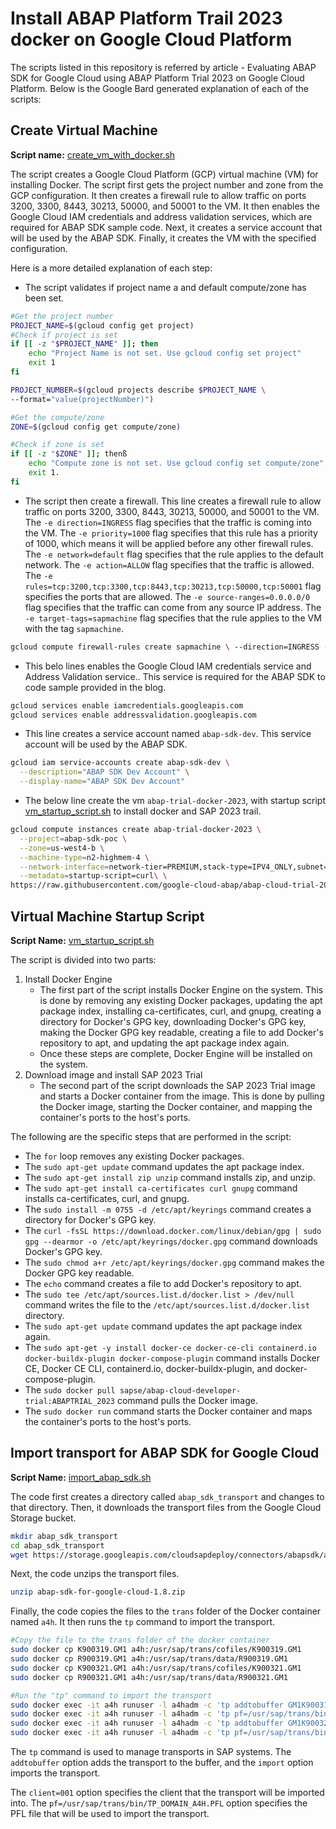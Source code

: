 # Install ABAP Platform Trail 2023 docker on Google Cloud Platform

The scripts listed in this repository is referred by article - Evaluating ABAP SDK for Google Cloud using ABAP Platform Trial 2023 on Google Cloud Platform. 
Below is the Google Bard generated explanation of each of the scripts:  

## Create Virtual Machine
**Script name:** [create_vm_with_docker.sh](https://github.com/dev4vk/abap-cloud-trial-2023-gcp/blob/main/create_vm_with_docker.sh)

The script creates a Google Cloud Platform (GCP) virtual machine (VM) for installing Docker. The script first gets the project number and zone from the GCP configuration. It then creates a firewall rule to allow traffic on ports 3200, 3300, 8443, 30213, 50000, and 50001 to the VM. It then enables the Google Cloud IAM credentials and address validation services, which are required for ABAP SDK sample code. Next, it creates a service account that will be used by the ABAP SDK. Finally, it creates the VM with the specified configuration.

Here is a more detailed explanation of each step:

-  The script validates if project name a and default compute/zone has been set.
```bash
#Get the project number
PROJECT_NAME=$(gcloud config get project)
#Check if project is set
if [[ -z "$PROJECT_NAME" ]]; then
    echo "Project Name is not set. Use gcloud config set project"
    exit 1
fi

PROJECT_NUMBER=$(gcloud projects describe $PROJECT_NAME \
--format="value(projectNumber)")

#Get the compute/zone
ZONE=$(gcloud config get compute/zone)

#Check if zone is set
if [[ -z "$ZONE" ]]; thenß
    echo "Compute zone is not set. Use gcloud config set compute/zone"
    exit 1.
fi
```
-  The script then create a firewall. This line creates a firewall rule to allow traffic on ports 3200, 3300, 8443, 30213, 50000, and 50001 to the VM. The `-e direction=INGRESS` flag specifies that the traffic is coming into the VM. The `-e priority=1000` flag specifies that this rule has a priority of 1000, which means it will be applied before any other firewall rules. The `-e network=default` flag specifies that the rule applies to the default network. The `-e action=ALLOW` flag specifies that the traffic is allowed. The `-e rules=tcp:3200,tcp:3300,tcp:8443,tcp:30213,tcp:50000,tcp:50001` flag specifies the ports that are allowed. The `-e source-ranges=0.0.0.0/0` flag specifies that the traffic can come from any source IP address. The `-e target-tags=sapmachine` flag specifies that the rule applies to the VM with the tag `sapmachine`.
```bash
gcloud compute firewall-rules create sapmachine \ --direction=INGRESS --priority=1000 --network=default --action=ALLOW \ --rules=tcp:3200,tcp:3300,tcp:8443,tcp:30213,tcp:50000,tcp:50001 \ --source-ranges=0.0.0.0/0 --target-tags=sapmachine
```
-  This belo lines enables the Google Cloud IAM credentials service and Address Validation service.. This service is required for the ABAP SDK to code sample provided in the blog.
```bash
gcloud services enable iamcredentials.googleapis.com
gcloud services enable addressvalidation.googleapis.com
```
-  This line creates a service account named `abap-sdk-dev`. This service account will be used by the ABAP SDK.
```bash
gcloud iam service-accounts create abap-sdk-dev \
  --description="ABAP SDK Dev Account" \
  --display-name="ABAP SDK Dev Account"
```
-  The below line create the vm `abap-trial-docker-2023`, with startup script [vm_startup_script.sh](https://github.com/dev4vk/abap-cloud-trial-2023-gcp/blob/main/vm_startup_script.sh) to install docker and SAP 2023 trail.
```bash
gcloud compute instances create abap-trial-docker-2023 \
  --project=abap-sdk-poc \
  --zone=us-west4-b \
  --machine-type=n2-highmem-4 \
  --network-interface=network-tier=PREMIUM,stack-type=IPV4_ONLY,subnet=default \
  --metadata=startup-script=curl\ \
https://raw.githubusercontent.com/google-cloud-abap/abap-cloud-trial-2023-gcp/main/vm_startup_script.sh\ -o\ /tmp/vm_startup_script.sh$'\n'chmod\ 755\ /tmp/vm_startup_script.sh$'\n'nohup\ /tmp/vm_startup_script.sh\ \>\ /tmp/output.txt\ \& \
```

## Virtual Machine Startup Script
**Script Name:** [vm_startup_script.sh](https://github.com/dev4vk/abap-cloud-trial-2023-gcp/blob/main/vm_startup_script.sh)

The script is divided into two parts:

1.  Install Docker Engine
    -   The first part of the script installs Docker Engine on the system. This is done by removing any existing Docker packages, updating the apt package index, installing ca-certificates, curl, and gnupg, creating a directory for Docker's GPG key, downloading Docker's GPG key, making the Docker GPG key readable, creating a file to add Docker's repository to apt, and updating the apt package index again.
    -   Once these steps are complete, Docker Engine will be installed on the system.
2.  Download image and install SAP 2023 Trial
    -   The second part of the script downloads the SAP 2023 Trial image and starts a Docker container from the image. This is done by pulling the Docker image, starting the Docker container, and mapping the container's ports to the host's ports.

The following are the specific steps that are performed in the script:

-   The `for` loop removes any existing Docker packages.
-   The `sudo apt-get update` command updates the apt package index.
-   The `sudo apt-get install zip unzip` command installs zip, and unzip.
-   The `sudo apt-get install ca-certificates curl gnupg` command installs ca-certificates, curl, and gnupg.
-   The `sudo install -m 0755 -d /etc/apt/keyrings` command creates a directory for Docker's GPG key.
-   The `curl -fsSL https://download.docker.com/linux/debian/gpg | sudo gpg --dearmor -o /etc/apt/keyrings/docker.gpg` command downloads Docker's GPG key.
-   The `sudo chmod a+r /etc/apt/keyrings/docker.gpg` command makes the Docker GPG key readable.
-   The `echo` command creates a file to add Docker's repository to apt.
-   The `sudo tee /etc/apt/sources.list.d/docker.list > /dev/null` command writes the file to the `/etc/apt/sources.list.d/docker.list` directory.
-   The `sudo apt-get update` command updates the apt package index again.
-   The `sudo apt-get -y install docker-ce docker-ce-cli containerd.io docker-buildx-plugin docker-compose-plugin` command installs Docker CE, Docker CE CLI, containerd.io, docker-buildx-plugin, and docker-compose-plugin.
-   The `sudo docker pull sapse/abap-cloud-developer-trial:ABAPTRIAL_2023` command pulls the Docker image.
-   The `sudo docker run` command starts the Docker container and maps the container's ports to the host's ports.

## Import transport for ABAP SDK for Google Cloud
**Script Name:**  [import_abap_sdk.sh](https://github.com/dev4vk/abap-cloud-trial-2023-gcp/blob/main/import_abap_sdk.sh)

The code first creates a directory called `abap_sdk_transport` and changes to that directory. Then, it downloads the transport files from the Google Cloud Storage bucket.

```bash
mkdir abap_sdk_transport 
cd abap_sdk_transport 
wget https://storage.googleapis.com/cloudsapdeploy/connectors/abapsdk/abap-sdk-for-google-cloud-1.8.zip
```
Next, the code unzips the transport files.

```bash
unzip abap-sdk-for-google-cloud-1.8.zip
```

Finally, the code copies the files to the `trans` folder of the Docker container named `a4h`. It then runs the `tp` command to import the transport.
```bash
#Copy the file to the trans folder of the docker container
sudo docker cp K900319.GM1 a4h:/usr/sap/trans/cofiles/K900319.GM1
sudo docker cp R900319.GM1 a4h:/usr/sap/trans/data/R900319.GM1
sudo docker cp K900321.GM1 a4h:/usr/sap/trans/cofiles/K900321.GM1
sudo docker cp R900321.GM1 a4h:/usr/sap/trans/data/R900321.GM1

#Run the "tp" command to import the transport
sudo docker exec -it a4h runuser -l a4hadm -c 'tp addtobuffer GM1K900319 A4H client=001 pf=/usr/sap/trans/bin/TP_DOMAIN_A4H.PFL'
sudo docker exec -it a4h runuser -l a4hadm -c 'tp pf=/usr/sap/trans/bin/TP_DOMAIN_A4H.PFL import GM1K900319 A4H U128 client=001'
sudo docker exec -it a4h runuser -l a4hadm -c 'tp addtobuffer GM1K900321 A4H client=001 pf=/usr/sap/trans/bin/TP_DOMAIN_A4H.PFL'
sudo docker exec -it a4h runuser -l a4hadm -c 'tp pf=/usr/sap/trans/bin/TP_DOMAIN_A4H.PFL import GM1K900321 A4H U128 client=001'
```

The `tp` command is used to manage transports in SAP systems. The `addtobuffer` option adds the transport to the buffer, and the `import` option imports the transport.

The `client=001` option specifies the client that the transport will be imported into. The `pf=/usr/sap/trans/bin/TP_DOMAIN_A4H.PFL` option specifies the PFL file that will be used to import the transport.

